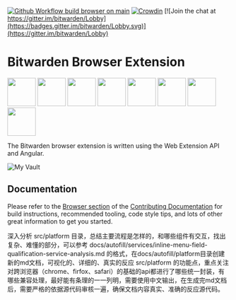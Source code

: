 [![Github Workflow build browser on main](https://github.com/bitwarden/clients/actions/workflows/build-browser.yml/badge.svg?branch=main)](https://github.com/bitwarden/clients/actions/workflows/build-browser.yml?query=branch:main)
[![Crowdin](https://d322cqt584bo4o.cloudfront.net/bitwarden-browser/localized.svg)](https://crowdin.com/project/bitwarden-browser)
[![Join the chat at https://gitter.im/bitwarden/Lobby](https://badges.gitter.im/bitwarden/Lobby.svg)](https://gitter.im/bitwarden/Lobby)

# Bitwarden Browser Extension

<a href="https://chromewebstore.google.com/detail/bitwarden-free-password-m/nngceckbapebfimnlniiiahkandclblb" target="_blank"><img src="https://imgur.com/3C4iKO0.png" width="64" height="64"></a>
<a href="https://addons.mozilla.org/firefox/addon/bitwarden-password-manager/" target="_blank"><img src="https://imgur.com/ihXsdDO.png" width="64" height="64"></a>
<a href="https://microsoftedge.microsoft.com/addons/detail/bitwarden-free-password/jbkfoedolllekgbhcbcoahefnbanhhlh" target="_blank"><img src="https://imgur.com/vMcaXaw.png" width="64" height="64"></a>
<a href="https://addons.opera.com/extensions/details/bitwarden-free-password-manager/" target="_blank"><img src="https://imgur.com/nSJ9htU.png" width="64" height="64"></a>
<a href="https://bitwarden.com/download/" target="_blank"><img src="https://imgur.com/ENbaWUu.png" width="64" height="64"></a>
<a href="https://chromewebstore.google.com/detail/bitwarden-free-password-m/nngceckbapebfimnlniiiahkandclblb" target="_blank"><img src="https://imgur.com/EuDp4vP.png" width="64" height="64"></a>
<a href="https://chromewebstore.google.com/detail/bitwarden-free-password-m/nngceckbapebfimnlniiiahkandclblb" target="_blank"><img src="https://imgur.com/z8yjLZ2.png" width="64" height="64"></a>
<a href="https://addons.mozilla.org/firefox/addon/bitwarden-password-manager/" target="_blank"><img src="https://imgur.com/MQYBSrD.png" width="64" height="64"></a>

The Bitwarden browser extension is written using the Web Extension API and Angular.

![My Vault](https://raw.githubusercontent.com/bitwarden/brand/main/screenshots/web-browser-extension-generator.png)

## Documentation

Please refer to the [Browser section](https://contributing.bitwarden.com/getting-started/clients/browser/) of the [Contributing Documentation](https://contributing.bitwarden.com/) for build instructions, recommended tooling, code style tips, and lots of other great information to get you started.

深入分析 src/platform 目录，总结主要流程是怎样的，和哪些组件有交互，找出复杂、难懂的部分，可以参考 docs/autofill/services/inline-menu-field-qualification-service-analysis.md 的格式，在docs/autofill/platform目录创建新的md文档，可视化的、详细的、真实的反应 src/platform 的功能点，重点关注对跨浏览器（chrome、firfox、safari）的基础的api都进行了哪些统一封装，有哪些兼容处理，最好能有条理的一一列明，需要使用中文输出，在生成完md文档后，需要严格的依据源代码审核一遍，确保文档内容真实、准确的反应源代码。
